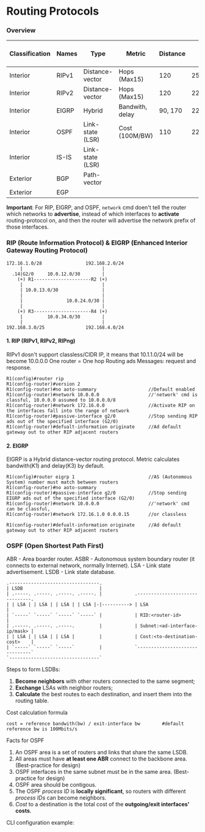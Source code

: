 # Routing Protocols

### Overview

|Classification|Names|Type|Metric|Distance|Advertising|IP-Header-Protocol|info-ad|Algorithms|Balance-path|
|----|---|---|---|---|---|---|---|---|---|
|Interior|RIPv1|Distance-vector|Hops (Max15)|120|255.255.255.255| |every 30s|Routing-by-rumor|1-32(4)|
|Interior|RIPv2|Distance-vector|Hops (Max15)|120|224.0.0.9| |every 30s|Routing-by-rumor|1-32(4)|
|Interior|EIGRP|Hybrid|Bandwith, delay|90, 170|224.0.0.10| | |0x58(88)| |1-32(4)|
|Interior|OSPF|Link-state (LSR)|Cost (100M/BW)|110|224.0.0.5,224.0.0.6|0x59(89)| |Dijkstra|1-32(4)|
|Interior|IS-IS|Link-state (LSR)| | | | |0x7C(124)|
|Exterior|BGP|Path-vector|
|Exterior|EGP|

**Important**: For RIP, EIGRP, and OSPF, `network` cmd doen't tell the router which networks to **advertise**, instead of which interfaces to **activate** routing-protocol on, and then the router will advertise the network prefix of those interfaces.

### RIP (Route Information Protocol) & EIGRP (Enhanced Interior Gateway Routing Protocol)
```
172.16.1.0/28                192.168.2.0/24
     |                             |       
  .14|G2/0     10.0.12.0/30        |       
    (+) R1---------------------R2 (+)      
     |                             |       
     | 10.0.13.0/30                |       
     |                             |       
     |                10.0.24.0/30 |       
     |                             |       
    (+) R3---------------------R4 (+)      
     |         10.0.34.0/30        |       
     |                             |       
192.168.3.0/25               192.168.4.0/24
```
#### 1. RIP (RIPv1, RIPv2, RIPng)
RIPv1 dosn't support classless/CIDR IP, it means that 10.1.1.0/24 will be become 10.0.0.0
One router = One hop
Routing ads Messages: request and response.
```
R1(config)#router rip 
R1(config-router)#version 2
R1(config-router)#no aoto-summary                   //Default enabled
R1(config-router)#network 10.0.0.0                  //'network' cmd is classful, 10.0.0.0 assumed to 10.0.0.0/8
R1(config-router)#network 172.16.0.0                //Activate RIP on the interfaces fall into the range of network
R1(config-router)#passive-interface g2/0            //Stop sending RIP ads out of the specified interface (G2/0)
R1(config-router)#defualt-information originate     //Ad default gateway out to other RIP adjacent routers
```
#### 2. EIGRP
EIGRP is a Hybrid distance-vector routing protocol. Metric calculates bandwith(K1) and delay(K3) by default.
```
R1(config)#router eigrp 1                           //AS (Autonomous System) number must match between routers
R1(config-router)#no aoto-summary
R1(config-router)#passive-interface g2/0            //Stop sending EIGRP ads out of the specified interface (G2/0)
R1(config-router)#network 10.0.0.0                  //'network' cmd can be classful,
R1(config-router)#network 172.16.1.0 0.0.0.15       //or classless

R1(config-router)#defualt-information originate     //Ad default gateway out to other RIP adjacent routers
```

### OSPF (Open Shortest Path First)

ABR - Area boarder router. ASBR - Autonomous system boundary router (it connects to external network, normally Internet).
LSA - Link state advertisement. LSDB - Link state database.
```
.---------------------------------.        
| LSDB                            |
| .-----. .-----. .-----. .-----. |            .-------------------------------.
| | LSA | | LSA | | LSA | | LSA |-|----------> | LSA                           |
| `-----` `-----` `-----` `-----` |            | RID:<router-id>               |
| .-----. .-----. .-----.         |            | Subnet:<ad-interface-ip/mask> |
| | LSA | | LSA | | LSA |         |            | Cost:<to-destination-cost>    |
| `-----` `-----` `-----`         |            `-------------------------------`
`---------------------------------` 
```
Steps to form LSDBs:
1. **Become neighbors** with other routers connected to the same segment;
2. **Exchange** LSAs with neighbor routers;
3. **Calculate** the best routes to each destination, and insert them into the routing table.

Cost calculation formula
```
cost = reference bandwith(bw) / exit-interface bw        #default reference bw is 100Mbits/s
```

Facts for OSPF
1. An OSPF area is a set of routers and links that share the same LSDB.
2. All areas must have **at least one ABR** connect to the backbone area. (Best-practice for design)
3. OSPF interfaces in the same subnet must be in the same area. (Best-practice for design)
4. OSPF area should be contigous.
5. The OSPF _process ID_ is **locally significant**, so routers with different _process IDs_ can become neighbors.
6. _Cost_ to a destination is the total cost of the **outgoing/exit interfaces' costs**.

CLI configuration example:
```

```

